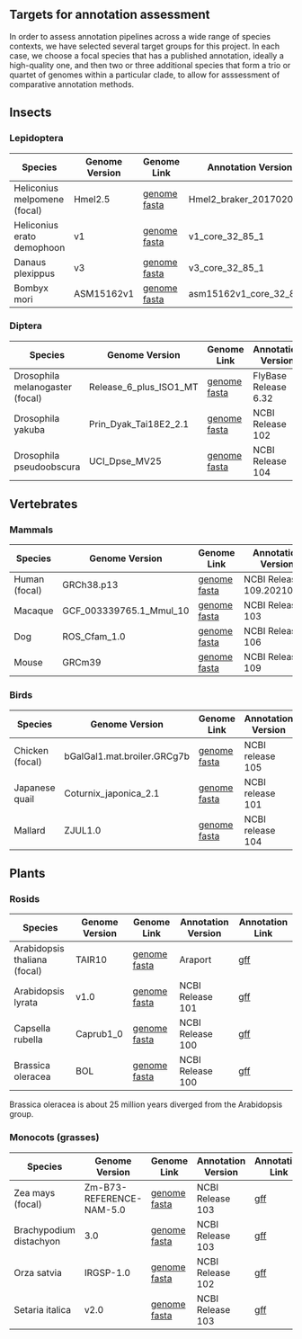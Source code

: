 ## Targets for annotation assessment

In order to assess annotation pipelines across a wide range of species contexts, we have selected several target groups for this project. In each case, we choose a focal species that has a published annotation, ideally a high-quality one, and then two or three additional species that form a trio or quartet of genomes within a particular clade, to allow for asssessment of comparative annotation methods.

## Insects

### Lepidoptera

| Species      | Genome Version | Genome Link | Annotation Version | Annotation Link |
| -----------  | -------------- |----------- | ----------- | ----------- |
| Heliconius melpomene (focal)  |   Hmel2.5    | [genome fasta](http://download.lepbase.org/v4/sequence/Heliconius_melpomene_melpomene_Hmel2.5.scaffolds.fa.gz) | Hmel2_braker_20170203 | [gff3](http://download.lepbase.org/v4/provider/Hmel2_braker_20170203.symbol.renamed.Hm.gff3.gz) |
| Heliconius erato demophoon       |   v1    | [genome fasta](http://download.lepbase.org/v4/sequence/Heliconius_erato_demophoon_v1_-_scaffolds.fa.gz) | v1_core_32_85_1 | [gff](http://download.lepbase.org/v4/gff/heliconius_erato_demophoon_v1_core_32_85_1.gff) |
| Danaus plexippus       |   v3    | [genome fasta](http://download.lepbase.org/v4/sequence/Danaus_plexippus_v3_-_scaffolds.fa.gz) | v3_core_32_85_1 | [gff](http://download.lepbase.org/v4/gff/danaus_plexippus_v3_core_32_85_1.gff) |
| Bombyx mori            |   ASM15162v1    | [genome fasta](http://download.lepbase.org/v4/sequence/Bombyx_mori_ASM15162v1_-_scaffolds.fa.gz) | asm15162v1_core_32_85_1 | [gff](http://download.lepbase.org/v4/gff/bombyx_mori_asm15162v1_core_32_85_1.gff) |

### Diptera

| Species      | Genome Version | Genome Link | Annotation Version | Annotation Link |
| -----------  | -------------- |----------- | ----------- | ----------- |
| Drosophila melanogaster (focal) |   Release_6_plus_ISO1_MT    | [genome fasta](https://ftp.ncbi.nlm.nih.gov/genomes/all/GCF/000/001/215/GCF_000001215.4_Release_6_plus_ISO1_MT/GCF_000001215.4_Release_6_plus_ISO1_MT_genomic.fna.gz) | FlyBase Release 6.32 | [gff](https://ftp.ncbi.nlm.nih.gov/genomes/all/GCF/000/001/215/GCF_000001215.4_Release_6_plus_ISO1_MT/GCF_000001215.4_Release_6_plus_ISO1_MT_genomic.gff.gz) |
| Drosophila yakuba  |   Prin_Dyak_Tai18E2_2.1    | [genome fasta](https://ftp.ncbi.nlm.nih.gov/genomes/all/GCF/016/746/365/GCF_016746365.2_Prin_Dyak_Tai18E2_2.1/GCF_016746365.2_Prin_Dyak_Tai18E2_2.1_genomic.fna.gz) | NCBI Release 102 | [gff](https://ftp.ncbi.nlm.nih.gov/genomes/all/GCF/016/746/365/GCF_016746365.2_Prin_Dyak_Tai18E2_2.1/GCF_016746365.2_Prin_Dyak_Tai18E2_2.1_genomic.gff.gz) |
| Drosophila pseudoobscura     |   UCI_Dpse_MV25    | [genome fasta](https://ftp.ncbi.nlm.nih.gov/genomes/all/GCF/009/870/125/GCF_009870125.1_UCI_Dpse_MV25/GCF_009870125.1_UCI_Dpse_MV25_genomic.fna.gz) | NCBI Release 104 | [gff](https://ftp.ncbi.nlm.nih.gov/genomes/all/GCF/009/870/125/GCF_009870125.1_UCI_Dpse_MV25/GCF_009870125.1_UCI_Dpse_MV25_genomic.gff.gz) |

## Vertebrates

### Mammals

| Species      | Genome Version | Genome Link | Annotation Version | Annotation Link |
| -----------  | -------------- |----------- | ----------- | ----------- |
| Human (focal)  |   GRCh38.p13    | [genome fasta](https://ftp.ncbi.nlm.nih.gov/genomes/all/GCF/000/001/405/GCF_000001405.39_GRCh38.p13/GCF_000001405.39_GRCh38.p13_genomic.fna.gz) | NCBI Release 109.20210514 | [gff](https://ftp.ncbi.nlm.nih.gov/genomes/all/GCF/000/001/405/GCF_000001405.39_GRCh38.p13/GCF_000001405.39_GRCh38.p13_genomic.gff.gz) |
| Macaque      |   GCF_003339765.1_Mmul_10   | [genome fasta](https://ftp.ncbi.nlm.nih.gov/genomes/all/GCF/003/339/765/GCF_003339765.1_Mmul_10/GCF_003339765.1_Mmul_10_genomic.fna.gz) | NCBI Release 103 | [gff](https://ftp.ncbi.nlm.nih.gov/genomes/all/GCF/003/339/765/GCF_003339765.1_Mmul_10/GCF_003339765.1_Mmul_10_genomic.gff.gz) |
| Dog     |   ROS_Cfam_1.0    | [genome fasta](https://ftp.ncbi.nlm.nih.gov/genomes/all/GCF/014/441/545/GCF_014441545.1_ROS_Cfam_1.0/GCF_014441545.1_ROS_Cfam_1.0_genomic.fna.gz) | NCBI Release 106 | [gff](https://ftp.ncbi.nlm.nih.gov/genomes/all/GCF/014/441/545/GCF_014441545.1_ROS_Cfam_1.0/GCF_014441545.1_ROS_Cfam_1.0_genomic.gff.gz) |
| Mouse          |   GRCm39    | [genome fasta](https://ftp.ncbi.nlm.nih.gov/genomes/all/GCF/000/001/635/GCF_000001635.27_GRCm39/GCF_000001635.27_GRCm39_genomic.fna.gz) | NCBI Release 109 | [gff](https://ftp.ncbi.nlm.nih.gov/genomes/all/GCF/000/001/635/GCF_000001635.27_GRCm39/GCF_000001635.27_GRCm39_genomic.gff.gz) |

### Birds

| Species      | Genome Version | Genome Link | Annotation Version | Annotation Link |
| -----------  | -------------- |----------- | ----------- | ----------- |
| Chicken (focal) |   bGalGal1.mat.broiler.GRCg7b    | [genome fasta](https://ftp.ncbi.nlm.nih.gov/genomes/all/GCF/016/699/485/GCF_016699485.2_bGalGal1.mat.broiler.GRCg7b/GCF_016699485.2_bGalGal1.mat.broiler.GRCg7b_genomic.fna.gz) | NCBI release 105 | [gff](https://ftp.ncbi.nlm.nih.gov/genomes/all/GCF/016/699/485/GCF_016699485.2_bGalGal1.mat.broiler.GRCg7b/GCF_016699485.2_bGalGal1.mat.broiler.GRCg7b_genomic.gff.gz) |
| Japanese quail |   Coturnix_japonica_2.1    | [genome fasta](https://ftp.ncbi.nlm.nih.gov/genomes/all/GCF/001/577/835/GCF_001577835.2_Coturnix_japonica_2.1/GCF_001577835.2_Coturnix_japonica_2.1_genomic.fna.gz) | NCBI release 101 | [gff](https://ftp.ncbi.nlm.nih.gov/genomes/all/GCF/001/577/835/GCF_001577835.2_Coturnix_japonica_2.1/GCF_001577835.2_Coturnix_japonica_2.1_genomic.gff.gz) |
| Mallard    |   ZJUL1.0    | [genome fasta](https://ftp.ncbi.nlm.nih.gov/genomes/all/GCF/015/476/345/GCF_015476345.1_ZJU1.0/GCF_015476345.1_ZJU1.0_genomic.fna.gz) | NCBI release 104 | [gff](https://ftp.ncbi.nlm.nih.gov/genomes/all/GCF/015/476/345/GCF_015476345.1_ZJU1.0/GCF_015476345.1_ZJU1.0_genomic.gff.gz) |

## Plants

### Rosids

| Species      | Genome Version | Genome Link | Annotation Version | Annotation Link |
| -----------  | -------------- |----------- | ----------- | ----------- |
| Arabidopsis thaliana (focal) |   TAIR10    | [genome fasta](https://ftp.ncbi.nlm.nih.gov/genomes/all/GCF/000/001/735/GCF_000001735.4_TAIR10.1/GCF_000001735.4_TAIR10.1_genomic.fna.gz) | Araport | [gff](https://ftp.ncbi.nlm.nih.gov/genomes/all/GCF/000/001/735/GCF_000001735.4_TAIR10.1/GCF_000001735.4_TAIR10.1_genomic.gff.gz) |
| Arabidopsis lyrata |   v1.0    | [genome fasta](https://ftp.ncbi.nlm.nih.gov/genomes/all/GCF/000/004/255/GCF_000004255.2_v.1.0/GCF_000004255.2_v.1.0_genomic.fna.gz) | NCBI Release 101 | [gff](https://ftp.ncbi.nlm.nih.gov/genomes/all/GCF/000/004/255/GCF_000004255.2_v.1.0/GCF_000004255.2_v.1.0_genomic.gff.gz) |
| Capsella rubella |   Caprub1_0    | [genome fasta](https://ftp.ncbi.nlm.nih.gov/genomes/all/GCF/000/375/325/GCF_000375325.1_Caprub1_0/GCF_000375325.1_Caprub1_0_genomic.fna.gz) |  NCBI Release 100 | [gff](https://ftp.ncbi.nlm.nih.gov/genomes/all/GCF/000/375/325/GCF_000375325.1_Caprub1_0/GCF_000375325.1_Caprub1_0_genomic.gff.gz) |
| Brassica oleracea |   BOL    | [genome fasta](https://ftp.ncbi.nlm.nih.gov/genomes/all/GCF/000/695/525/GCF_000695525.1_BOL/GCF_000695525.1_BOL_genomic.fna.gz) | NCBI Release 100 | [gff](https://ftp.ncbi.nlm.nih.gov/genomes/all/GCF/000/695/525/GCF_000695525.1_BOL/GCF_000695525.1_BOL_genomic.gff.gz) |

Brassica oleracea is about 25 million years diverged from the Arabidopsis group.

### Monocots (grasses)

| Species      | Genome Version | Genome Link | Annotation Version | Annotation Link |
| -----------  | -------------- |----------- | ----------- | ----------- |
| Zea mays (focal) |   Zm-B73-REFERENCE-NAM-5.0    | [genome fasta](https://ftp.ncbi.nlm.nih.gov/genomes/all/GCF/902/167/145/GCF_902167145.1_Zm-B73-REFERENCE-NAM-5.0/GCF_902167145.1_Zm-B73-REFERENCE-NAM-5.0_genomic.fna.gz) | NCBI Release 103 | [gff](https://ftp.ncbi.nlm.nih.gov/genomes/all/GCF/902/167/145/GCF_902167145.1_Zm-B73-REFERENCE-NAM-5.0/GCF_902167145.1_Zm-B73-REFERENCE-NAM-5.0_genomic.gff.gz) |
| Brachypodium distachyon |  3.0  | [genome fasta](https://ftp.ncbi.nlm.nih.gov/genomes/all/GCF/000/005/505/GCF_000005505.3_Brachypodium_distachyon_v3.0/GCF_000005505.3_Brachypodium_distachyon_v3.0_genomic.fna.gz) | NCBI Release 103 | [gff](https://ftp.ncbi.nlm.nih.gov/genomes/all/GCF/000/005/505/GCF_000005505.3_Brachypodium_distachyon_v3.0/GCF_000005505.3_Brachypodium_distachyon_v3.0_genomic.gff.gz) |
| Orza satvia | IRGSP-1.0 | [genome fasta](https://ftp.ncbi.nlm.nih.gov/genomes/all/GCF/001/433/935/GCF_001433935.1_IRGSP-1.0/GCF_001433935.1_IRGSP-1.0_genomic.fna.gz) | NCBI Release 102| [gff](https://ftp.ncbi.nlm.nih.gov/genomes/all/GCF/001/433/935/GCF_001433935.1_IRGSP-1.0/GCF_001433935.1_IRGSP-1.0_genomic.gff.gz) |
| Setaria italica |   v2.0    | [genome fasta](https://ftp.ncbi.nlm.nih.gov/genomes/all/GCF/000/263/155/GCF_000263155.2_Setaria_italica_v2.0/GCF_000263155.2_Setaria_italica_v2.0_genomic.fna.gz) | NCBI Release 103 | [gff](https://ftp.ncbi.nlm.nih.gov/genomes/all/GCF/000/263/155/GCF_000263155.2_Setaria_italica_v2.0/GCF_000263155.2_Setaria_italica_v2.0_genomic.gff.gz) |
